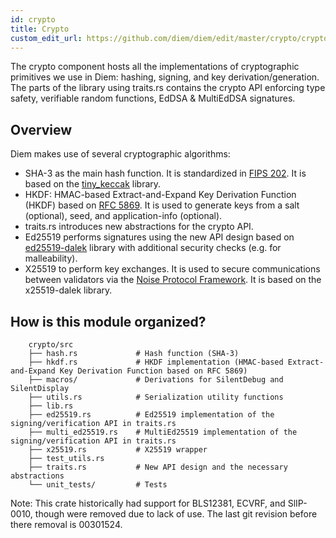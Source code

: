 ```yaml
---
id: crypto
title: Crypto
custom_edit_url: https://github.com/diem/diem/edit/master/crypto/crypto/README.md
---
```


The crypto component hosts all the implementations of cryptographic primitives we use in Diem: hashing, signing, and key derivation/generation. The parts of the library using traits.rs contains the crypto API enforcing type safety, verifiable random functions, EdDSA & MultiEdDSA signatures.

## Overview

Diem makes use of several cryptographic algorithms:

* SHA-3 as the main hash function. It is standardized in [FIPS 202](https://nvlpubs.nist.gov/nistpubs/FIPS/NIST.FIPS.202.pdf). It is based on the [tiny_keccak](https://docs.rs/tiny-keccak/1.4.2/tiny_keccak/) library.
* HKDF: HMAC-based Extract-and-Expand Key Derivation Function (HKDF) based on [RFC 5869](https://tools.ietf.org/html/rfc5869). It is used to generate keys from a salt (optional), seed, and application-info (optional).
* traits.rs introduces new abstractions for the crypto API.
* Ed25519 performs signatures using the new API design based on [ed25519-dalek](https://docs.rs/ed25519-dalek/1.0.0-pre.1/ed25519_dalek/) library with additional security checks (e.g. for malleability).
* X25519 to perform key exchanges. It is used to secure communications between validators via the [Noise Protocol Framework](http://www.noiseprotocol.org/noise.html). It is based on the x25519-dalek library.

## How is this module organized?
```
    crypto/src
    ├── hash.rs             # Hash function (SHA-3)
    ├── hkdf.rs             # HKDF implementation (HMAC-based Extract-and-Expand Key Derivation Function based on RFC 5869)
    ├── macros/             # Derivations for SilentDebug and SilentDisplay
    ├── utils.rs            # Serialization utility functions
    ├── lib.rs
    ├── ed25519.rs          # Ed25519 implementation of the signing/verification API in traits.rs
    ├── multi_ed25519.rs    # MultiEd25519 implementation of the signing/verification API in traits.rs
    ├── x25519.rs           # X25519 wrapper
    ├── test_utils.rs
    ├── traits.rs           # New API design and the necessary abstractions
    └── unit_tests/         # Tests
```

Note: This crate historically had support for BLS12381, ECVRF, and SlIP-0010, though were removed due to lack of use. The last git revision before there removal is 00301524.
